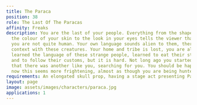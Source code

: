 ```yaml
---
title: The Paraca
position: 38
role: The Last Of The Paracas
affinity: Freaks
description: You are the last of your people. Everything from the shape of your head,
  the colour of your skin to the look in your eyes tells the viewer that you are different,
  you are not quite human. Your own language sounds alien to them, there is no shared
  context with these creatures. Your home and tribe is lost, you are alone. You have
  learned the language of these strange people, learned to eat their strange food
  and to follow their customs, but it is hard. Not long ago you started to hear stories
  that there was another like you, searching for you. You should be happy, but right
  now this seems more frightening, almost as though you are being hunted.
requirements: An elongated skull prop, having a stage act presenting Paraca culture
layout: page
image: assets/images/characters/paraca.jpg
applications: 1
---
```


